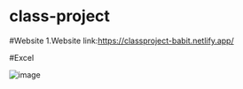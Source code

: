 # class-project



#Website
1.Website link:https://classproject-babit.netlify.app/


#Excel

![image](https://user-images.githubusercontent.com/65017151/221584485-ba2ba943-8298-4a0b-b29e-50a345cfccf9.png)

